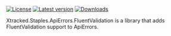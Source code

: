 ﻿[![License](https://img.shields.io/badge/License-Apache_2.0-blue.svg)](https://github.com/xtracked/staples-dotnet/blob/main/LICENSE) 
[![Latest version](https://img.shields.io/nuget/v/Xtracked.Staples.ApiErrors.FluentValidation)](https://www.nuget.org/packages/Xtracked.Staples.ApiErrors.FluentValidation)
[![Downloads](https://img.shields.io/nuget/dt/Xtracked.Staples.ApiErrors.FluentValidation)](https://www.nuget.org/packages/Xtracked.Staples.ApiErrors.FluentValidation)

Xtracked.Staples.ApiErrors.FluentValidation is a library that adds FluentValidation support to ApiErrors.